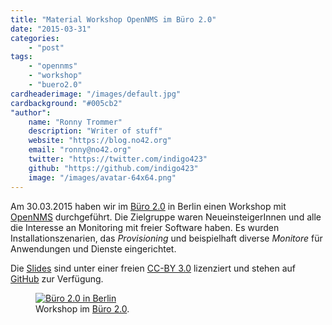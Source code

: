 ```yaml
---
title: "Material Workshop OpenNMS im Büro 2.0"
date: "2015-03-31"
categories:
    - "post"
tags:
    - "opennms"
    - "workshop"
    - "buero2.0"
cardheaderimage: "/images/default.jpg"
cardbackground: "#005cb2"
"author":
    name: "Ronny Trommer"
    description: "Writer of stuff"
    website: "https://blog.no42.org"
    email: "ronny@no42.org"
    twitter: "https://twitter.com/indigo423"
    github: "https://github.com/indigo423"
    image: "/images/avatar-64x64.png"
---
```


Am 30.03.2015 haben wir im [Büro 2.0](https://www.buero20.org) in Berlin einen Workshop mit [OpenNMS](http://www.opennms.org) durchgeführt.
Die Zielgruppe waren NeueinsteigerInnen und alle die Interesse an Monitoring mit freier Software haben.
Es wurden Installationszenarien, das _Provisioning_ und beispielhaft diverse _Monitore_ für Anwendungen und Dienste eingerichtet.

Die [Slides](http://www.opennms.eu/slides/buero20/workshop.html) sind unter einer freien [CC-BY 3.0](https://creativecommons.org/licenses/by/3.0/) lizenziert und stehen auf [GitHub](https://github.com/opennms-forge/buero2.0-workshop) zur Verfügung.

<figure>
    <a href="https://www.buero20.org/veranstaltungen/kickstart-workshop-mit-opennms/" target="_BLANK"><img src="https://lh3.googleusercontent.com/TbbYDvxngOsb8Ak2F2BWM1Dao-x7n3Dvs-3D9xhqN2SD9FFZ4cD73kVJBK5tP6OVKhivjVNLWRYbb3rJIEePzmKrWnNYSjywsZI6LHnGPGyMckhEefXKM7cG0NfUR9rHZNDMtxx99I_Ah46kgk9ek5nc-_1rhRWLtAbu_z-ZEOp2fBkqelk1j0fYeeruFs7j-QbPIOQZT950kvT-kkgU1ox5Bss5IbPLKuRX4AuGfgFSyWTpjfi2E6xosiLq6w0YeEQ2w488lClj0VlDrP2dsna_UdT1U66l5PuwhEjpWl0fjLnESGrd_QCddzugqs0aHGugRzkGdosP2e4ieLTjNgDCV-cdKT91J7VgXMiVf-h-7b98TBds7vLLIIqRMMATbcqPtVsnFoV3lh67a7k_rJd27DF8N-umRiz1A6IprbNWs8PTBJHFta-2smHU76oHL-8x41N-3aBxm_DfCYvYMN3-7S3gaAn-sR8btrHjkFRNDAiHuXHl8QivJh3T3NvkajSOXUUbaxg4OgrvEsdyij3sdHIRS3zkBdZzuxaMWUNv1q6YuiltRyY1c7yGQo1cquVR=w920-h337-no" alt="Büro 2.0 in Berlin" /></a>
    <figcaption>Workshop im <a href="https://www.buero20.org/veranstaltungen/kickstart-workshop-mit-opennms/" title="Büro 2.0 in Berlin">B&uuml;ro 2.0</a>.</figcaption>
</figure>
